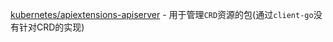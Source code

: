 [kubernetes/apiextensions-apiserver](https://github.com/kubernetes/apiextensions-apiserver)
    - 用于管理`CRD`资源的包(通过`client-go`没有针对CRD的实现)

